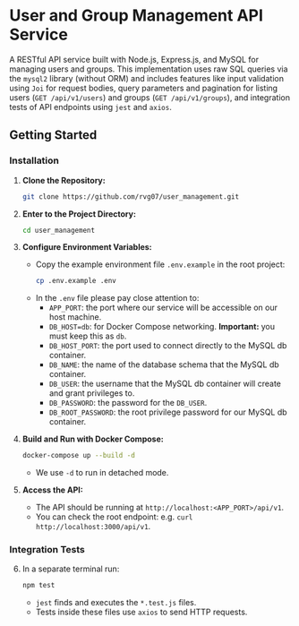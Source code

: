 # User and Group Management API Service

A RESTful API service built with Node.js, Express.js, and MySQL for managing users and groups. 
This implementation uses raw SQL queries via the `mysql2` library (without ORM) and includes features like input validation using `Joi` for request bodies, query parameters and pagination for listing users (`GET /api/v1/users`) and groups (`GET /api/v1/groups`), and integration tests of API endpoints using `jest` and `axios`.

## Getting Started
### Installation

1.  **Clone the Repository:**
    ```bash
    git clone https://github.com/rvg07/user_management.git
    ```
2.  **Enter to the Project Directory:**
    ```bash
    cd user_management
    ```
3.  **Configure Environment Variables:**
    *   Copy the example environment file `.env.example` in the root project:
        ```bash
        cp .env.example .env
        ```
    *   In the `.env` file please pay close attention to:
        *   `APP_PORT`: the port where our service will be accessible on our host machine.
        *   `DB_HOST=db`: for Docker Compose networking. **Important:** you must keep this as `db`.
        *   `DB_HOST_PORT`: the port used to connect directly to the MySQL db container.
        *   `DB_NAME`: the name of the database schema that the MySQL db container.
        *   `DB_USER`: the username that the MySQL db container will create and grant privileges to.
        *   `DB_PASSWORD`: the password for the `DB_USER`. 
        *   `DB_ROOT_PASSWORD`: the root privilege password for our MySQL db container.

3.  **Build and Run with Docker Compose:**
    ```bash
    docker-compose up --build -d
    ```
    *   We use `-d` to run in detached mode.

4.  **Access the API:**
    *   The API should be running at `http://localhost:<APP_PORT>/api/v1`.
    *   You can check the root endpoint: e.g. `curl http://localhost:3000/api/v1`.
    
### Integration Tests

6.  In a separate terminal run:
    ```bash
    npm test
    ```
    *   `jest` finds and executes the `*.test.js` files.
    *   Tests inside these files use `axios` to send HTTP requests.